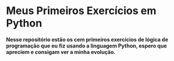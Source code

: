 ﻿# Meus Primeiros Exercícios em Python

<b> Nesse repositório estão os cem primeiros exercícios de lógica de programação que eu fiz usando a linguagem Python, espero que apreciem e consigam ver a minha evolução.</b>
